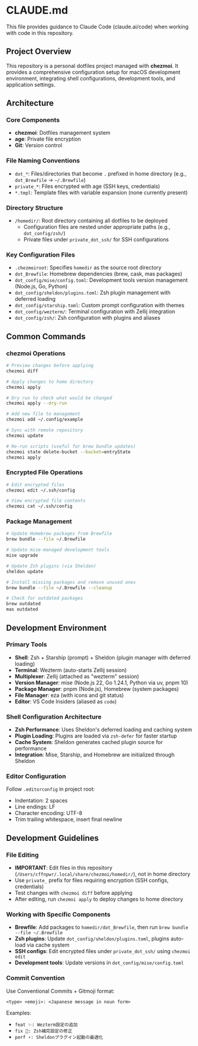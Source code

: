 # CLAUDE.md

This file provides guidance to Claude Code (claude.ai/code) when working with code in this repository.

## Project Overview

This repository is a personal dotfiles project managed with **chezmoi**. It provides a comprehensive configuration setup for macOS development environment, integrating shell configurations, development tools, and application settings.

## Architecture

### Core Components
- **chezmoi**: Dotfiles management system
- **age**: Private file encryption
- **Git**: Version control

### File Naming Conventions
- `dot_*`: Files/directories that become `.` prefixed in home directory (e.g., `dot_Brewfile` → `~/.Brewfile`)
- `private_*`: Files encrypted with age (SSH keys, credentials)
- `*.tmpl`: Template files with variable expansion (none currently present)

### Directory Structure
- `/homedir/`: Root directory containing all dotfiles to be deployed
  - Configuration files are nested under appropriate paths (e.g., `dot_config/zsh/`)
  - Private files under `private_dot_ssh/` for SSH configurations

### Key Configuration Files
- `.chezmoiroot`: Specifies `homedir` as the source root directory
- `dot_Brewfile`: Homebrew dependencies (brew, cask, mas packages)
- `dot_config/mise/config.toml`: Development tools version management (Node.js, Go, Python)
- `dot_config/sheldon/plugins.toml`: Zsh plugin management with deferred loading
- `dot_config/starship.toml`: Custom prompt configuration with themes
- `dot_config/wezterm/`: Terminal configuration with Zellij integration
- `dot_config/zsh/`: Zsh configuration with plugins and aliases

## Common Commands

### chezmoi Operations
```bash
# Preview changes before applying
chezmoi diff

# Apply changes to home directory
chezmoi apply

# Dry run to check what would be changed
chezmoi apply --dry-run

# Add new file to management
chezmoi add ~/.config/example

# Sync with remote repository
chezmoi update

# Re-run scripts (useful for brew bundle updates)
chezmoi state delete-bucket --bucket=entryState
chezmoi apply
```

### Encrypted File Operations
```bash
# Edit encrypted files
chezmoi edit ~/.ssh/config

# View encrypted file contents
chezmoi cat ~/.ssh/config
```

### Package Management
```bash
# Update Homebrew packages from Brewfile
brew bundle --file ~/.Brewfile

# Update mise-managed development tools
mise upgrade

# Update Zsh plugins (via Sheldon)
sheldon update

# Install missing packages and remove unused ones
brew bundle --file ~/.Brewfile --cleanup

# Check for outdated packages
brew outdated
mas outdated
```

## Development Environment

### Primary Tools
- **Shell**: Zsh + Starship (prompt) + Sheldon (plugin manager with deferred loading)
- **Terminal**: Wezterm (auto-starts Zellij session)
- **Multiplexer**: Zellij (attached as "wezterm" session)
- **Version Manager**: mise (Node.js 22, Go 1.24.1, Python via uv, pnpm 10)
- **Package Manager**: pnpm (Node.js), Homebrew (system packages)
- **File Manager**: eza (with icons and git status)
- **Editor**: VS Code Insiders (aliased as `code`)

### Shell Configuration Architecture
- **Zsh Performance**: Uses Sheldon's deferred loading and caching system
- **Plugin Loading**: Plugins are loaded via `zsh-defer` for faster startup
- **Cache System**: Sheldon generates cached plugin source for performance
- **Integration**: Mise, Starship, and Homebrew are initialized through Sheldon

### Editor Configuration
Follow `.editorconfig` in project root:
- Indentation: 2 spaces
- Line endings: LF
- Character encoding: UTF-8
- Trim trailing whitespace, insert final newline

## Development Guidelines

### File Editing
- **IMPORTANT**: Edit files in this repository (`/Users/cffnpwr/.local/share/chezmoi/homedir/`), not in home directory
- Use `private_` prefix for files requiring encryption (SSH configs, credentials)
- Test changes with `chezmoi diff` before applying
- After editing, run `chezmoi apply` to deploy changes to home directory

### Working with Specific Components
- **Brewfile**: Add packages to `homedir/dot_Brewfile`, then run `brew bundle --file ~/.Brewfile`
- **Zsh plugins**: Update `dot_config/sheldon/plugins.toml`, plugins auto-load via cache system
- **SSH configs**: Edit encrypted files under `private_dot_ssh/` using `chezmoi edit`
- **Development tools**: Update versions in `dot_config/mise/config.toml`

### Commit Convention
Use Conventional Commits + Gitmoji format:
```
<type> <emoji>: <Japanese message in noun form>
```

Examples:
- `feat ✨: Wezterm設定の追加`
- `fix 🐛: Zsh補完設定の修正`
- `perf ⚡: Sheldonプラグイン起動の最適化`